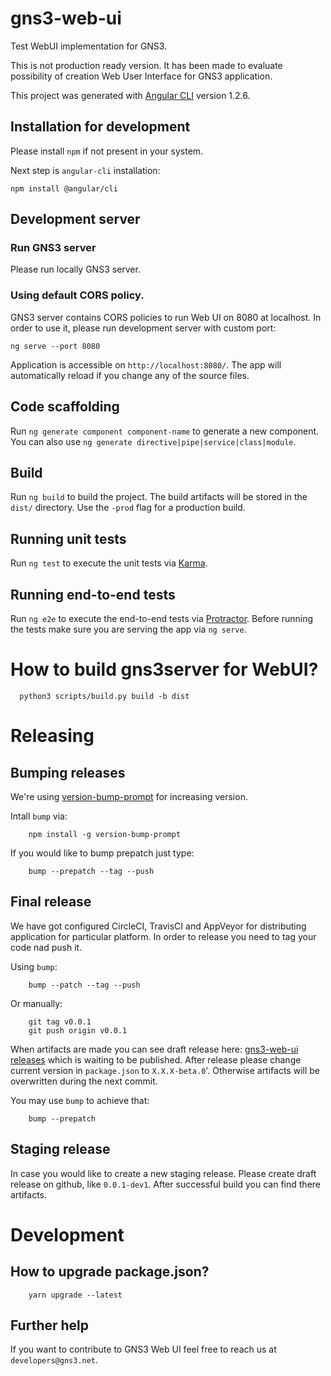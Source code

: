 # gns3-web-ui

Test WebUI implementation for GNS3. 

This is not production ready version. It has been made to evaluate possibility of creation Web User Interface for GNS3 application.

This project was generated with [Angular CLI](https://github.com/angular/angular-cli) version 1.2.6.

## Installation for development

Please install `npm` if not present in your system. 

Next step is `angular-cli` installation:

```
npm install @angular/cli
```

## Development server

### Run GNS3 server

Please run locally GNS3 server.

### Using default CORS policy.

GNS3 server contains CORS policies to run Web UI on 8080 at localhost. In order to use it, please run development server with custom port:

```
ng serve --port 8080
``` 

Application is accessible on `http://localhost:8080/`. The app will automatically reload if you change any of the source files.


## Code scaffolding

Run `ng generate component component-name` to generate a new component. You can also use `ng generate directive|pipe|service|class|module`.

## Build

Run `ng build` to build the project. The build artifacts will be stored in the `dist/` directory. Use the `-prod` flag for a production build.

## Running unit tests

Run `ng test` to execute the unit tests via [Karma](https://karma-runner.github.io).

## Running end-to-end tests

Run `ng e2e` to execute the end-to-end tests via [Protractor](http://www.protractortest.org/).
Before running the tests make sure you are serving the app via `ng serve`.

# How to build gns3server for WebUI?

      python3 scripts/build.py build -b dist

# Releasing

## Bumping releases

We're using [version-bump-prompt](https://www.npmjs.com/package/version-bump-prompt) for increasing version.

Intall `bump` via:

        npm install -g version-bump-prompt
        
If you would like to bump prepatch just type:

        bump --prepatch --tag --push
        
## Final release

We have got configured CircleCI, TravisCI and AppVeyor for distributing application for particular platform. In order to release you need to tag your code nad push it.

Using `bump`:

        bump --patch --tag --push

Or manually:

        git tag v0.0.1
        git push origin v0.0.1
        

When artifacts are made you can see draft release here: [gns3-web-ui releases](https://github.com/GNS3/gns3-web-ui/releases) which is waiting to be published.
After release please change current version in `package.json` to `X.X.X-beta.0`'. Otherwise artifacts will be overwritten during the next commit. 

You may use `bump` to achieve that:
      
        bump --prepatch

## Staging release

In case you would like to create a new staging release. Please create draft release on github, like `0.0.1-dev1`. After successful build you can find there artifacts. 

# Development

## How to upgrade package.json?

        yarn upgrade --latest

## Further help

If you want to contribute to GNS3 Web UI feel free to reach us at `developers@gns3.net`.
